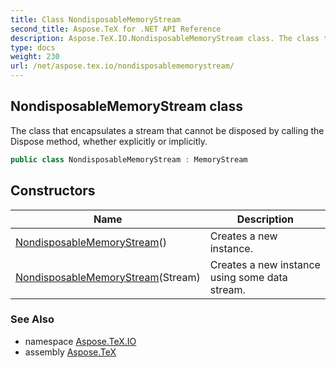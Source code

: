 ```yaml
---
title: Class NondisposableMemoryStream
second_title: Aspose.TeX for .NET API Reference
description: Aspose.TeX.IO.NondisposableMemoryStream class. The class that encapsulates a stream that cannot be disposed by calling the Dispose method whether explicitly or implicitly
type: docs
weight: 230
url: /net/aspose.tex.io/nondisposablememorystream/
---
```

## NondisposableMemoryStream class

The class that encapsulates a stream that cannot be disposed by calling the Dispose method, whether explicitly or implicitly.

```csharp
public class NondisposableMemoryStream : MemoryStream
```

## Constructors

| Name | Description |
| --- | --- |
| [NondisposableMemoryStream](nondisposablememorystream/#constructor)() | Creates a new instance. |
| [NondisposableMemoryStream](nondisposablememorystream/#constructor_1)(Stream) | Creates a new instance using some data stream. |

### See Also

* namespace [Aspose.TeX.IO](../../aspose.tex.io/)
* assembly [Aspose.TeX](../../)


